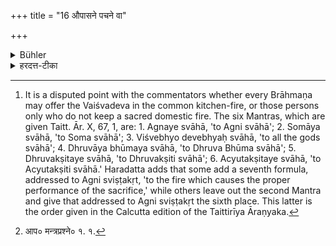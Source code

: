 +++
title = "16 औपासने पचने वा"

+++

<details><summary>Bühler</summary>

16. (At the Vaiśvadeva sacrifice) he shall offer the oblations with his hand, (throwing them) into the kitchen-fire or into the sacred (Gṛhya)-fire, and reciting (each time one of) the first six Mantras (prescribed in the Nārāyaṇī Upaniṣad). [^9] 


[^9]:  It is a disputed point with the commentators whether every Brāhmaṇa may offer the Vaiśvadeva in the common kitchen-fire, or those persons only who do not keep a sacred domestic fire. The six Mantras, which are given Taitt. Ār. X, 67, 1, are: 1. Agnaye svāhā, 'to Agni svāhā'; 2. Somāya svāhā, 'to Soma svāhā'; 3. Viśvebhyo devebhyaḥ svāhā, 'to all the gods svāhā'; 4. Dhruvāya bhūmaya svāhā, 'to Dhruva Bhūma svāhā'; 5. Dhruvakṣitaye svāhā, 'to Dhruvakṣiti svāhā'; 6. Acyutakṣitaye svāhā, 'to Acyutakṣiti svāhā.' Haradatta adds that some add a seventh formula, addressed to Agni sviṣṭakṛt, 'to the fire which causes the proper performance of the sacrifice,' while others leave out the second Mantra and give that addressed to Agni sviṣṭakṛt the sixth place. This latter is the order given in the Calcutta edition of the Taittirīya Āraṇyaka.
</details>

<details><summary>हरदत्त-टीका</summary>

## सूत्रम्
औपासने पचने वा षड्भिराद्यैः प्रतिमन्त्रं हस्तेन जुहुयात् ॥ १६ ॥  
### टिप्पनी
यत्र पच्यते स पचनोऽग्निः । औपासनवतामोपासने, धिधुरस्य पचन इति व्यवस्थितो विकल्पः । अन्ये तु— तुल्यविकल्पं मन्यन्ते । षड्भिराद्यैः [^३]'अग्नये स्वाहा, सोमाय स्वाहा, विश्वेभ्यो देवेभ्यस्स्वाहा, ध्रुवाय भौमाय स्वाहा, ध्रवक्षितये स्वाहा, अच्युतक्षिनये स्वाहेत्येतैः। एते हि मन्त्रपाठे पठिताः प्राग्विवाहमन्त्रेभ्यः विशिष्टनियमसापेक्षग्रहणत्वात्तैस्सह न गृह्यन्ते । केचित् सौविष्टकृतमपि सप्तमं जुह्वति 'अग्नये स्विष्टकृते स्वाहे'ति औषधहविष्केषु तस्य सर्वत्र प्रवृत्तिरिति वदन्तः । अन्ये तु सोमाय स्वाहेति न पठन्ति । सौविष्टकृतं षष्ठं पठन्ति । हस्तग्रहणं दर्व्यादिनिवृत्त्यर्थम् ॥ १६ ॥  


[^३]: आप० मन्त्रप्रश्ने० १. १.
</details>
